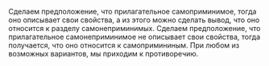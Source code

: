 Сделаем предположение, что прилагательное самоприминимое, тогда оно описывает свои свойства, а из этого можно сделать вывод, что оно относится к разделу самонеприминимых.
Сделаем предположение, что прилагательное самонеприминимое не описывает свои свойства, тогда получается, что оно относится к самопримининым.
При любом из возможных вариантов, мы приходим к противоречию.
